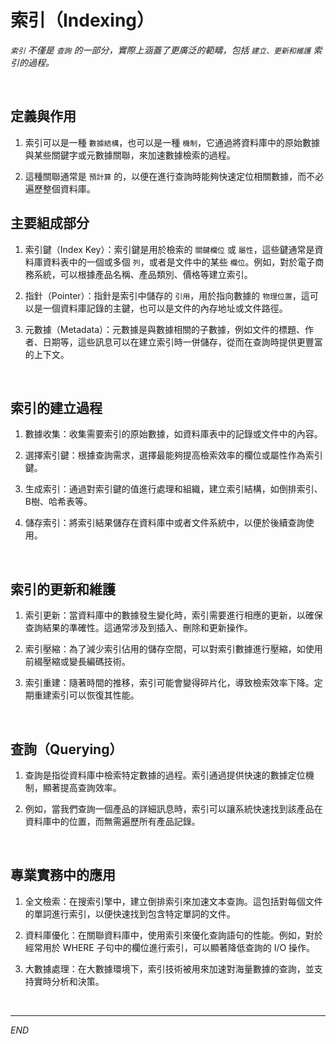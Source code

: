 # 索引（Indexing）

_`索引` 不僅是 `查詢` 的一部分，實際上涵蓋了更廣泛的範疇，包括 `建立、更新和維護` 索引的過程。_

<br>

## 定義與作用

1. 索引可以是一種 `數據結構`，也可以是一種 `機制`，它通過將資料庫中的原始數據與某些關鍵字或元數據關聯，來加速數據檢索的過程。

2. 這種關聯通常是 `預計算` 的，以便在進行查詢時能夠快速定位相關數據，而不必遍歷整個資料庫。

## 主要組成部分

1. 索引鍵（Index Key）：索引鍵是用於檢索的 `關鍵欄位` 或 `屬性`，這些鍵通常是資料庫資料表中的一個或多個 `列`，或者是文件中的某些 `欄位`。例如，對於電子商務系統，可以根據產品名稱、產品類別、價格等建立索引。

2. 指針（Pointer）：指針是索引中儲存的 `引用`，用於指向數據的 `物理位置`，這可以是一個資料庫記錄的主鍵，也可以是文件的內存地址或文件路徑。

3. 元數據（Metadata）：元數據是與數據相關的子數據，例如文件的標題、作者、日期等，這些訊息可以在建立索引時一併儲存，從而在查詢時提供更豐富的上下文。

<br>

## 索引的建立過程

1. 數據收集：收集需要索引的原始數據，如資料庫表中的記錄或文件中的內容。

2. 選擇索引鍵：根據查詢需求，選擇最能夠提高檢索效率的欄位或屬性作為索引鍵。

3. 生成索引：通過對索引鍵的值進行處理和組織，建立索引結構，如倒排索引、B樹、哈希表等。

4. 儲存索引：將索引結果儲存在資料庫中或者文件系統中，以便於後續查詢使用。

<br>

## 索引的更新和維護

1. 索引更新：當資料庫中的數據發生變化時，索引需要進行相應的更新，以確保查詢結果的準確性。這通常涉及到插入、刪除和更新操作。

2. 索引壓縮：為了減少索引佔用的儲存空間，可以對索引數據進行壓縮，如使用前綴壓縮或變長編碼技術。

3. 索引重建：隨著時間的推移，索引可能會變得碎片化，導致檢索效率下降。定期重建索引可以恢復其性能。

<br>

## 查詢（Querying）

1. 查詢是指從資料庫中檢索特定數據的過程。索引通過提供快速的數據定位機制，顯著提高查詢效率。

2. 例如，當我們查詢一個產品的詳細訊息時，索引可以讓系統快速找到該產品在資料庫中的位置，而無需遍歷所有產品記錄。

<br>

## 專業實務中的應用

1. 全文檢索：在搜索引擎中，建立倒排索引來加速文本查詢。這包括對每個文件的單詞進行索引，以便快速找到包含特定單詞的文件。

2. 資料庫優化：在關聯資料庫中，使用索引來優化查詢語句的性能。例如，對於經常用於 WHERE 子句中的欄位進行索引，可以顯著降低查詢的 I/O 操作。

3. 大數據處理：在大數據環境下，索引技術被用來加速對海量數據的查詢，並支持實時分析和決策。

<br>

___

_END_